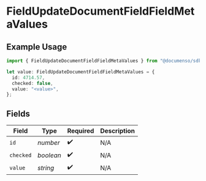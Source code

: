 # FieldUpdateDocumentFieldFieldMetaValues

## Example Usage

```typescript
import { FieldUpdateDocumentFieldFieldMetaValues } from "@documenso/sdk-typescript/models/operations";

let value: FieldUpdateDocumentFieldFieldMetaValues = {
  id: 4714.57,
  checked: false,
  value: "<value>",
};
```

## Fields

| Field              | Type               | Required           | Description        |
| ------------------ | ------------------ | ------------------ | ------------------ |
| `id`               | *number*           | :heavy_check_mark: | N/A                |
| `checked`          | *boolean*          | :heavy_check_mark: | N/A                |
| `value`            | *string*           | :heavy_check_mark: | N/A                |